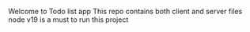 Welcome to Todo list app
This repo contains both client and server files
node v19 is a must to run this project
